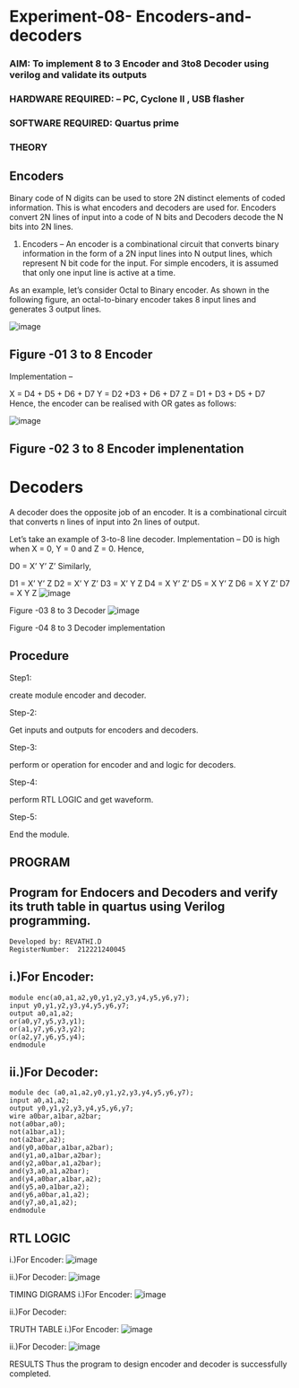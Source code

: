 # Experiment-08- Encoders-and-decoders 
### AIM: To implement 8 to 3 Encoder and  3to8 Decoder using verilog and validate its outputs
### HARDWARE REQUIRED:  – PC, Cyclone II , USB flasher
### SOFTWARE REQUIRED:   Quartus prime
### THEORY 

## Encoders
Binary code of N digits can be used to store 2N distinct elements of coded information. This is what encoders and decoders are used for. Encoders convert 2N lines of input into a code of N bits and Decoders decode the N bits into 2N lines.

1. Encoders –
An encoder is a combinational circuit that converts binary information in the form of a 2N input lines into N output lines, which represent N bit code for the input. For simple encoders, it is assumed that only one input line is active at a time.

As an example, let’s consider Octal to Binary encoder. As shown in the following figure, an octal-to-binary encoder takes 8 input lines and generates 3 output lines.

![image](https://user-images.githubusercontent.com/36288975/171543588-bc0746df-a173-4b35-989e-5fb7d385fe8a.png)
## Figure -01 3 to 8 Encoder
Implementation –

X = D4 + D5 + D6 + D7 Y = D2 +D3 + D6 + D7 Z = D1 + D3 + D5 + D7 Hence, the encoder can be realised with OR gates as follows:

![image](https://github.com/Revathi-Dayalan/Experiment-08-Encoders-and-decoders-/assets/96000574/ca4a59b7-5fb3-4143-ae9e-1c609139d5da)


## Figure -02 3 to 8 Encoder implenentation
# Decoders
A decoder does the opposite job of an encoder. It is a combinational circuit that converts n lines of input into 2n lines of output.

Let’s take an example of 3-to-8 line decoder. Implementation – D0 is high when X = 0, Y = 0 and Z = 0. Hence,

D0 = X’ Y’ Z’ Similarly,

D1 = X’ Y’ Z D2 = X’ Y Z’ D3 = X’ Y Z D4 = X Y’ Z’ D5 = X Y’ Z D6 = X Y Z’ D7 = X Y Z
![image](https://github.com/Revathi-Dayalan/Experiment-08-Encoders-and-decoders-/assets/96000574/a0853083-77e4-4a47-bfe5-07b63d6de364)


Figure -03 8 to 3 Decoder
![image](https://github.com/Revathi-Dayalan/Experiment-08-Encoders-and-decoders-/assets/96000574/3586f9b0-d5d0-4944-9564-67117f2c0ae9)


Figure -04 8 to 3 Decoder implementation
## Procedure
Step1:

create module encoder and decoder.

Step-2:

Get inputs and outputs for encoders and decoders.

Step-3:

perform or operation for encoder and and logic for decoders.

Step-4:

perform RTL LOGIC and get waveform.

Step-5:

End the module.

## PROGRAM
## Program for Endocers and Decoders  and verify its truth table in quartus using Verilog programming.
```
Developed by: REVATHI.D
RegisterNumber:  212221240045
```
## i.)For Encoder:
```
module enc(a0,a1,a2,y0,y1,y2,y3,y4,y5,y6,y7);
input y0,y1,y2,y3,y4,y5,y6,y7;
output a0,a1,a2;
or(a0,y7,y5,y3,y1);
or(a1,y7,y6,y3,y2);
or(a2,y7,y6,y5,y4);
endmodule
```
## ii.)For Decoder:
```
module dec (a0,a1,a2,y0,y1,y2,y3,y4,y5,y6,y7);
input a0,a1,a2;
output y0,y1,y2,y3,y4,y5,y6,y7;
wire a0bar,a1bar,a2bar;
not(a0bar,a0);
not(a1bar,a1);
not(a2bar,a2);
and(y0,a0bar,a1bar,a2bar);
and(y1,a0,a1bar,a2bar);
and(y2,a0bar,a1,a2bar);
and(y3,a0,a1,a2bar);
and(y4,a0bar,a1bar,a2);
and(y5,a0,a1bar,a2);
and(y6,a0bar,a1,a2);
and(y7,a0,a1,a2);
endmodule
```
## RTL LOGIC
i.)For Encoder:
![image](https://github.com/Revathi-Dayalan/Experiment-08-Encoders-and-decoders-/assets/96000574/d5261ca8-5849-43b2-8b1f-e00578b7845c)


ii.)For Decoder:
![image](https://github.com/Revathi-Dayalan/Experiment-08-Encoders-and-decoders-/assets/96000574/25997a60-116b-4e14-90fe-25a3f4bccdda)


TIMING DIGRAMS
i.)For Encoder:
![image](https://github.com/Revathi-Dayalan/Experiment-08-Encoders-and-decoders-/assets/96000574/88fc6a23-10b0-4f31-9489-d9c78d5722b1)


ii.)For Decoder:


TRUTH TABLE
i.)For Encoder:
![image](https://github.com/Revathi-Dayalan/Experiment-08-Encoders-and-decoders-/assets/96000574/9246ede2-c2b9-4804-ab02-b9b95634f582)


ii.)For Decoder:
![image](https://github.com/Revathi-Dayalan/Experiment-08-Encoders-and-decoders-/assets/96000574/94bd2204-c900-447d-ae62-db1541595761)


RESULTS
Thus the program to design encoder and decoder is successfully completed.

